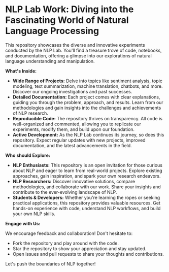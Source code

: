 # NLP Lab Work: Diving into the Fascinating World of Natural Language Processing

This repository showcases the diverse and innovative experiments conducted by the NLP Lab. You'll find a treasure trove of code, notebooks, and documentation, offering a glimpse into our explorations of natural language understanding and manipulation.

**What's Inside:**

* **Wide Range of Projects:** Delve into topics like sentiment analysis, topic modeling, text summarization, machine translation, chatbots, and more. Discover our ongoing investigations and past successes.
* **Detailed Documentation:** Each project comes with clear explanations, guiding you through the problem, approach, and results. Learn from our methodologies and gain insights into the challenges and achievements of NLP research.
* **Reproducible Code:** The repository thrives on transparency. All code is well-organized and commented, allowing you to replicate our experiments, modify them, and build upon our foundation.
* **Active Development:** As the NLP Lab continues its journey, so does this repository. Expect regular updates with new projects, improved documentation, and the latest advancements in the field.

**Who should Explore:**

* **NLP Enthusiasts:** This repository is an open invitation for those curious about NLP and eager to learn from real-world projects. Explore existing approaches, gain inspiration, and spark your own research endeavors.
* **NLP Researchers:** Discover innovative solutions, compare methodologies, and collaborate with our work. Share your insights and contribute to the ever-evolving landscape of NLP.
* **Students & Developers:** Whether you're learning the ropes or seeking practical applications, this repository provides valuable resources. Get hands-on experience with code, understand NLP workflows, and build your own NLP skills.

**Engage with Us:**

We encourage feedback and collaboration! Don't hesitate to:

* Fork the repository and play around with the code.
* Star the repository to show your appreciation and stay updated.
* Open issues and pull requests to share your thoughts and contributions.

Let's push the boundaries of NLP together!
